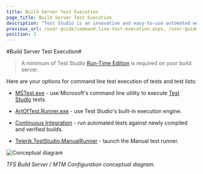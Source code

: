 ```yaml
---
title: Build Server Test Execution
page_title: Build Server Test Execution
description: "Test Studio is an innovative and easy-to-use automated web, WPF and load testing solution. Test Studio tests support essential technologies like ASP.NET AJAX, Silverlight, PHP and MVC. HTML5, Testing framework, functional testing, performance testing, load testing, exploratory testing, manual testing."
previous_url: /user-guide/command-line-test-execution.aspx, /user-guide/command-line-test-execution
position: 2
---
```

#Build Server Test Execution#


> A minimum of Test Studio <a href="/general-information/test-studio-run-time" target="_blank">Run-Time Edition</a> is required on your build server.


Here are your options for command line test execution of tests and test lists:

* <a href="/features/test-runners/mstest" target="_blank">MSTest.exe</a> - use Microsoft's command line utility to execute <a href="http://www.telerik.com/teststudio" target="_blank">Test Studio</a> tests.

* <a href="/features/test-runners/artoftest-runner" target="_blank">ArtOfTest.Runner.exe</a> - use Test Studio's built-in execution engine.

* <a href="/advanced-topics/build-server/continious-integration-overview" target="_blank">Continuous Integration</a> - run automated tests against newly compiled and verified builds.

* <a href="/features/test-runners/manual-runner" target="_blank">Telerik.TestStudio.ManualRunner</a> - launch the Manual test runner.

![Conceptual diagram][1]

*TFS Build Server / MTM Configuration conceptual diagram.*

[1]: /img/advanced-topics/build-server/build-servers-test-execution/fig1.png